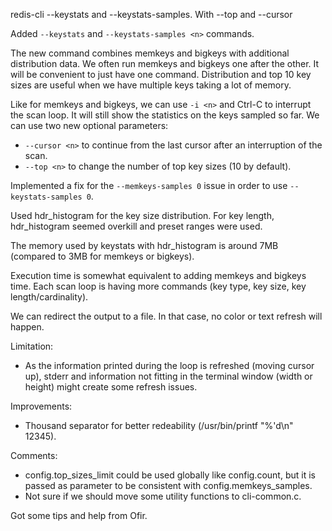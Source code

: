 redis-cli --keystats and --keystats-samples. With --top and --cursor

Added `--keystats` and `--keystats-samples <n>` commands.

The new command combines memkeys and bigkeys with additional distribution data.
We often run memkeys and bigkeys one after the other. It will be convenient to just have one command.
Distribution and top 10 key sizes are useful when we have multiple keys taking a lot of memory.

Like for memkeys and bigkeys, we can use `-i <n>` and Ctrl-C to interrupt the scan loop. It will still show the statistics on the keys sampled so far.
We can use two new optional parameters:
- `--cursor <n>` to continue from the last cursor after an interruption of the scan.
- `--top <n>` to change the number of top key sizes (10 by default).

Implemented a fix for the `--memkeys-samples 0` issue in order to use `--keystats-samples 0`.

Used hdr_histogram for the key size distribution.
For key length, hdr_histogram seemed overkill and preset ranges were used.

The memory used by keystats with hdr_histogram is around 7MB (compared to 3MB for memkeys or bigkeys).

Execution time is somewhat equivalent to adding memkeys and bigkeys time. Each scan loop is having more commands (key type, key size, key length/cardinality).

We can redirect the output to a file. In that case, no color or text refresh will happen.

Limitation:
- As the information printed during the loop is refreshed (moving cursor up), stderr and information not fitting in the terminal window (width or height) might create some refresh issues.

Improvements:
- Thousand separator for better redeability (/usr/bin/printf "%'d\n" 12345).

Comments:
- config.top_sizes_limit could be used globally like config.count, but it is passed as parameter to be consistent with config.memkeys_samples.
- Not sure if we should move some utility functions to cli-common.c.

Got some tips and help from Ofir.